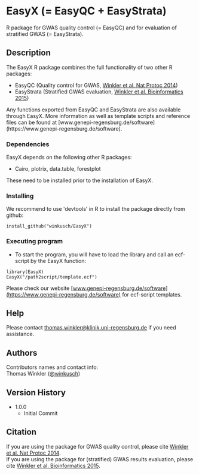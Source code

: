 # EasyX (= EasyQC + EasyStrata)

R package for GWAS quality control (= EasyQC) and for evaluation of stratified GWAS (= EasyStrata). 

## Description

The EasyX R package combines the full functionality of two other R packages: 
- EasyQC (Quality control for GWAS, [Winkler et al. Nat Protoc 2014](https://pubmed.ncbi.nlm.nih.gov/24762786/))
- EasyStrata (Stratified GWAS evaluation, [Winkler et al. Bioinformatics 2015](https://pubmed.ncbi.nlm.nih.gov/25260699/)) 
</ul>
Any functions exported from EasyQC and EasyStrata are also available through EasyX.    
More information as well as template scripts and reference files can be found at [www.genepi-regensburg.de/software](https://www.genepi-regensburg.de/software). 

### Dependencies

EasyX depends on the following other R packages:  
- Cairo, plotrix, data.table, forestplot 
</ul>
These need to be installed prior to the installation of EasyX. 

### Installing

We recommend to use 'devtools' in R to install the package directly from github:  
```
install_github("winkusch/EasyX")
```

### Executing program

* To start the program, you will have to load the library and call an ecf-script by the EasyX function: 
```
library(EasyX)
EasyX("/path2script/template.ecf")
```
Please check our website [www.genepi-regensburg.de/software](https://www.genepi-regensburg.de/software) for ecf-script templates. 
## Help

Please contact thomas.winkler@klinik.uni-regensburg.de if you need assistance. 

## Authors

Contributors names and contact info:  
Thomas Winkler ([@winkusch](https://twitter.com/winkusch))

## Version History

* 1.0.0
    * Initial Commit

## Citation

If you are using the package for GWAS quality control, please cite [Winkler et al. Nat Protoc 2014](https://pubmed.ncbi.nlm.nih.gov/24762786/).   
If you are using the package for (stratified) GWAS results evaluation, please cite [Winkler et al. Bioinformatics 2015](https://pubmed.ncbi.nlm.nih.gov/25260699/). 
